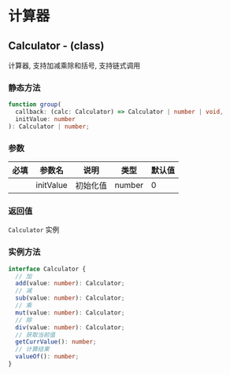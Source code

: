 # 计算器

## Calculator - (class)

计算器, 支持加减乘除和括号, 支持链式调用

### 静态方法

```ts
function group(
  callback: (calc: Calculator) => Calculator | number | void,
  initValue: number
): Calculator | number;
```

### 参数

| 必填 | 参数名    | 说明     | 类型   | 默认值 |
| :--: | --------- | -------- | ------ | ------ |
|      | initValue | 初始化值 | number | 0      |

### 返回值

`Calculator` 实例

### 实例方法

```ts
interface Calculator {
  // 加
  add(value: number): Calculator;
  // 减
  sub(value: number): Calculator;
  // 乘
  mut(value: number): Calculator;
  // 除
  div(value: number): Calculator;
  // 获取当前值
  getCurrValue(): number;
  // 计算结果
  valueOf(): number;
}
```

